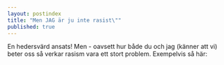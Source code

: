 ```yaml
---
layout: postindex
title: "Men JAG är ju inte rasist\""
published: true
---
```


En hedersvärd ansats! Men - oavsett hur både du och jag (känner att vi) beter oss så verkar rasism vara ett stort problem. Exempelvis så här:
